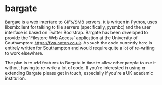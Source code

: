 bargate
=======

Bargate is a web interface to CIFS/SMB servers. It is written in Python, uses libsmbclient for talking to file servers (specifically, pysmbc) and the user interface is based on Twitter Bootstrap. Bargate has been developed to provide the 'Filestore Web Access' application at the University of Southampton: https://fwa.soton.ac.uk. As such the code currently here is entirely written for Southampton and would require quite a lot of re-writing to work elsewhere.

The plan is to add features to Bargate in time to allow other people to use it without having to re-write a lot of code. If you're interested in using or extending Bargate please get in touch, especially if you're a UK academic institution.
